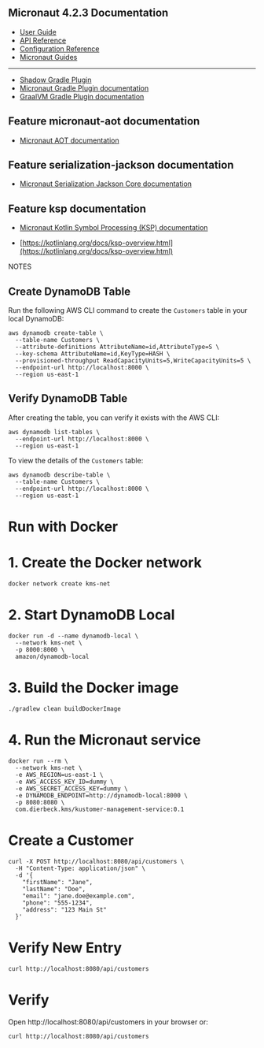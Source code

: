 ## Micronaut 4.2.3 Documentation

- [User Guide](https://docs.micronaut.io/4.2.3/guide/index.html)
- [API Reference](https://docs.micronaut.io/4.2.3/api/index.html)
- [Configuration Reference](https://docs.micronaut.io/4.2.3/guide/configurationreference.html)
- [Micronaut Guides](https://guides.micronaut.io/index.html)
---

- [Shadow Gradle Plugin](https://plugins.gradle.org/plugin/com.github.johnrengelman.shadow)
- [Micronaut Gradle Plugin documentation](https://micronaut-projects.github.io/micronaut-gradle-plugin/latest/)
- [GraalVM Gradle Plugin documentation](https://graalvm.github.io/native-build-tools/latest/gradle-plugin.html)
## Feature micronaut-aot documentation

- [Micronaut AOT documentation](https://micronaut-projects.github.io/micronaut-aot/latest/guide/)


## Feature serialization-jackson documentation

- [Micronaut Serialization Jackson Core documentation](https://micronaut-projects.github.io/micronaut-serialization/latest/guide/)


## Feature ksp documentation

- [Micronaut Kotlin Symbol Processing (KSP) documentation](https://docs.micronaut.io/latest/guide/#kotlin)

- [https://kotlinlang.org/docs/ksp-overview.html](https://kotlinlang.org/docs/ksp-overview.html)



NOTES
## Create DynamoDB Table

Run the following AWS CLI command to create the `Customers` table in your local DynamoDB:
```shell
aws dynamodb create-table \
  --table-name Customers \
  --attribute-definitions AttributeName=id,AttributeType=S \
  --key-schema AttributeName=id,KeyType=HASH \
  --provisioned-throughput ReadCapacityUnits=5,WriteCapacityUnits=5 \
  --endpoint-url http://localhost:8000 \
  --region us-east-1
```

## Verify DynamoDB Table

After creating the table, you can verify it exists with the AWS CLI:
```shell
aws dynamodb list-tables \
  --endpoint-url http://localhost:8000 \
  --region us-east-1
```

To view the details of the `Customers` table:
```shell
aws dynamodb describe-table \
  --table-name Customers \
  --endpoint-url http://localhost:8000 \
  --region us-east-1
```

# Run with Docker

# 1. Create the Docker network
```shell
docker network create kms-net
```

# 2. Start DynamoDB Local
```shell
docker run -d --name dynamodb-local \
  --network kms-net \
  -p 8000:8000 \
  amazon/dynamodb-local
```

# 3. Build the Docker image
```shell
./gradlew clean buildDockerImage
```

# 4. Run the Micronaut service
```shell
docker run --rm \
  --network kms-net \
  -e AWS_REGION=us-east-1 \
  -e AWS_ACCESS_KEY_ID=dummy \
  -e AWS_SECRET_ACCESS_KEY=dummy \
  -e DYNAMODB_ENDPOINT=http://dynamodb-local:8000 \
  -p 8080:8080 \
  com.dierbeck.kms/kustomer-management-service:0.1
```

# Create a Customer
```shell
curl -X POST http://localhost:8080/api/customers \
  -H "Content-Type: application/json" \
  -d '{
    "firstName": "Jane",
    "lastName": "Doe",
    "email": "jane.doe@example.com",
    "phone": "555-1234",
    "address": "123 Main St"
  }'
```

# Verify New Entry
```shell
curl http://localhost:8080/api/customers
```

# Verify
Open http://localhost:8080/api/customers in your browser or:
```shell
curl http://localhost:8080/api/customers
```

